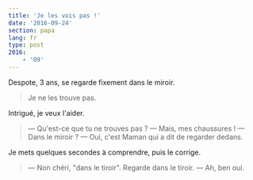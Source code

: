 ```yaml
---
title: 'Je les vois pas !'
date: '2016-09-24'
section: papa
lang: fr
type: post
2016:
    - '09'
---
```


Despote, 3 ans, se regarde fixement dans le miroir.

> Je ne les trouve pas.

<!-- more -->

Intrigué, je veux l'aider.

> — Qu'est-ce que tu ne trouves pas ?
> — Mais, mes chaussures !
> — Dans le miroir ?
> — Oui, c'est Maman qui a dit de regarder dedans.

Je mets quelques secondes à comprendre, puis le corrige.

> — Non chéri, "dans le tiroir". Regarde dans le tiroir.
> — Ah, ben oui.